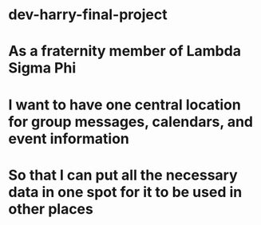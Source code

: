 # dev-harry-final-project

# As a fraternity member of Lambda Sigma Phi

# I want to have one central location for group messages, calendars, and event information

# So that I can put all the necessary data in one spot for it to be used in other places
